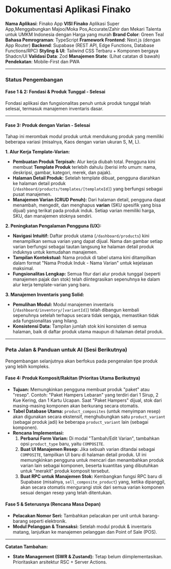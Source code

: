 # Dokumentasi Aplikasi Finako

**Nama Aplikasi**: Finako App
**VISI Finako** Aplikasi Super App,Menggabungkan Majoo/Moka Pos,Accurate/Zahir dan Mekari Talenta untuk UMKM Indonesia dengan Harga yang murah
**Brand Color**: Green Teal
**Bahasa Pemrograman**: TypeScript
**Framework Frontend**: Next.js (dengan App Router)
**Backend**: Supabase (REST API, Edge Functions, Database Functions/RPC)
**Styling & UI**: Tailwind CSS Terbaru + Komponen bergaya Shadcn/UI
**Validasi Data**: Zod
**Manajemen State**: (Lihat catatan di bawah)
**Pendekatan**: Mobile-First dan PWA

---

### Status Pengembangan

#### **Fase 1 & 2: Fondasi & Produk Tunggal - Selesai**
Fondasi aplikasi dan fungsionalitas penuh untuk produk tunggal telah selesai, termasuk manajemen inventaris dasar.

---

#### **Fase 3: Produk dengan Varian - Selesai**
Tahap ini merombak modul produk untuk mendukung produk yang memiliki beberapa variasi (misalnya, Kaos dengan varian ukuran S, M, L).

**1. Alur Kerja Template-Varian:**
- **Pembuatan Produk Terpisah:** Alur kerja diubah total. Pengguna kini membuat **Template Produk** terlebih dahulu (berisi info umum: nama, deskripsi, gambar, kategori, merek, dan pajak).
- **Halaman Detail Produk:** Setelah template dibuat, pengguna diarahkan ke halaman detail produk (`/dashboard/products/templates/[templateId]`) yang berfungsi sebagai pusat manajemen.
- **Manajemen Varian (CRUD Penuh):** Dari halaman detail, pengguna dapat menambah, mengedit, dan menghapus **varian** (SKU spesifik yang bisa dijual) yang terikat pada produk induk. Setiap varian memiliki harga, SKU, dan manajemen stoknya sendiri.

**2. Peningkatan Pengalaman Pengguna (UX):**
- **Navigasi Intuitif:** Daftar produk utama (`/dashboard/products`) kini menampilkan semua varian yang dapat dijual. Nama dan gambar setiap varian berfungsi sebagai tautan langsung ke halaman detail produk induknya untuk kemudahan manajemen.
- **Tampilan Kontekstual:** Nama produk di tabel utama kini ditampilkan dalam format "Nama Produk Induk - Nama Varian" untuk kejelasan maksimal.
- **Fungsionalitas Lengkap:** Semua fitur dari alur produk tunggal (seperti manajemen pajak dan stok) telah diintegrasikan sepenuhnya ke dalam alur kerja template-varian yang baru.

**3. Manajemen Inventaris yang Solid:**
- **Pemulihan Modul:** Modul manajemen inventaris (`/dashboard/inventory/[variantId]`) telah dibangun kembali sepenuhnya setelah terhapus secara tidak sengaja, memastikan tidak ada fungsionalitas yang hilang.
- **Konsistensi Data:** Tampilan jumlah stok kini konsisten di semua halaman, baik di daftar produk utama maupun di halaman detail produk.

---

### **Peta Jalan & Panduan untuk AI (Sesi Berikutnya)**

Pengembangan selanjutnya akan berfokus pada pengenalan tipe produk yang lebih kompleks.

#### **Fase 4: Produk Komposit/Rakitan (Prioritas Utama Berikutnya)**
- **Tujuan:** Memungkinkan pengguna membuat produk "paket" atau "resep". Contoh: "Paket Hampers Lebaran" yang terdiri dari 1 Sirup, 2 Kue Kering, dan 1 Kartu Ucapan. Saat "Paket Hampers" dijual, stok dari masing-masing komponen akan berkurang secara otomatis.
- **Tabel Database Utama:** `product_composites` (untuk menyimpan resep) akan digunakan secara ekstensif, menghubungkan satu `product_variant` (sebagai produk jadi) ke beberapa `product_variant` lain (sebagai komponen).
- **Rencana Implementasi:**
    1.  **Perbarui Form Varian:** Di modal "Tambah/Edit Varian", tambahkan opsi `product_type` baru, yaitu `COMPOSITE`.
    2.  **Buat UI Manajemen Resep:** Jika sebuah varian ditandai sebagai `COMPOSITE`, tampilkan UI baru di halaman detail produk. UI ini memungkinkan pengguna untuk mencari dan menambahkan produk varian lain sebagai komponen, beserta kuantitas yang dibutuhkan untuk "merakit" produk komposit tersebut.
    3.  **Buat RPC untuk Manajemen Stok:** Kembangkan fungsi RPC baru di Supabase (misalnya, `sell_composite_product`) yang, ketika dipanggil, akan secara otomatis mengurangi stok dari semua varian komponen sesuai dengan resep yang telah ditentukan.

#### **Fase 5 & Seterusnya (Rencana Masa Depan)**
- **Pelacakan Nomor Seri:** Tambahkan pelacakan per unit untuk barang-barang seperti elektronik.
- **Modul Pelanggan & Transaksi:** Setelah modul produk & inventaris matang, lanjutkan ke manajemen pelanggan dan Point of Sale (POS).

---
**Catatan Tambahan:**
- **State Management (SWR & Zustand):** Tetap belum diimplementasikan. Prioritaskan arsitektur RSC + Server Actions.
